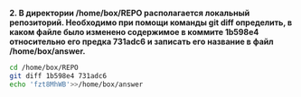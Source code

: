 **2. В директории /home/box/REPO располагается локальный репозиторий. Необходимо при помощи команды git diff определить, в каком файле было изменено содержимое в коммите 1b598e4 относительно его предка 731adc6 и записать его название в файл /home/box/answer.**

```bash
cd /home/box/REPO
git diff 1b598e4 731adc6
echo 'fzt8MhWB'>>/home/box/answer
```
